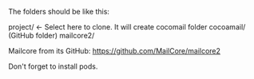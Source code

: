 The folders should be like this:

project/		<- Select here to clone. It will create cocomail folder
	cocoamail/ 	(GitHub folder)
	mailcore2/

Mailcore from its GitHub:
https://github.com/MailCore/mailcore2

Don't forget to install pods.

